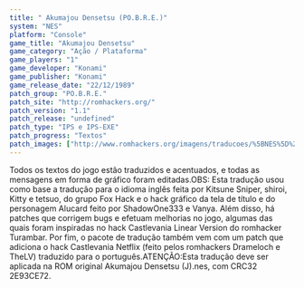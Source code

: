 ```yaml
---
title: " Akumajou Densetsu (PO.B.R.E.)"
system: "NES"
platform: "Console"
game_title: "Akumajou Densetsu"
game_category: "Ação / Plataforma"
game_players: "1"
game_developer: "Konami"
game_publisher: "Konami"
game_release_date: "22/12/1989"
patch_group: "PO.B.R.E."
patch_site: "http://romhackers.org/"
patch_version: "1.1"
patch_release: "undefined"
patch_type: "IPS e IPS-EXE"
patch_progress: "Textos"
patch_images: ["http://www.romhackers.org/imagens/traducoes/%5BNES%5D%20Akumajou%20Densetsu%20-%20POBRE%20-%201.gif","http://www.romhackers.org/imagens/traducoes/%5BNES%5D%20Akumajou%20Densetsu%20-%20POBRE%20-%202.png","http://www.romhackers.org/imagens/traducoes/%5BNES%5D%20Akumajou%20Densetsu%20-%20POBRE%20-%203.png"]
---
```

Todos os textos do jogo estão traduzidos e acentuados, e todas as mensagens em forma de gráfico foram editadas.OBS: Esta tradução usou como base a tradução para o idioma inglês feita por Kitsune Sniper, shiroi, Kitty e tetsuo, do grupo Fox Hack e o hack gráfico da tela de título e do personagem Alucard feito por ShadowOne333 e Vanya. Além disso, há patches que corrigem bugs e efetuam melhorias no jogo, algumas das quais foram inspiradas no hack Castlevania Linear Version do romhacker Turambar. Por fim, o pacote de tradução também vem com um patch que adiciona o hack Castlevania Netflix (feito pelos romhackers Drameloch e TheLV) traduzido para o português.ATENÇÃO:Esta tradução deve ser aplicada na ROM original Akumajou Densetsu (J).nes, com CRC32 2E93CE72.